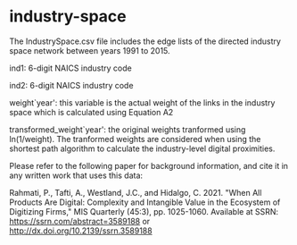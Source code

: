 # industry-space

The IndustrySpace.csv file includes the edge lists of the directed industry space network between years 1991 to 2015. 

ind1: 6-digit NAICS industry code

ind2: 6-digit NAICS industry code

weight`year': this variable is the actual weight of the links in the industry space which is calculated using Equation A2

transformed_weight`year': the original weights tranformed using ln(1/weight). The tranformed weights are considered when using the shortest path algorithm to calculate 
the industry-level digital proximities. 

Please refer to the following paper for background information, and cite it in any written work that uses this data:

Rahmati, P., Tafti, A., Westland, J.C.,  and Hidalgo, C. 2021. "When All Products Are Digital: Complexity and Intangible Value in the Ecosystem of Digitizing Firms," MIS Quarterly (45:3), pp. 1025-1060. Available at SSRN: https://ssrn.com/abstract=3589188 or http://dx.doi.org/10.2139/ssrn.3589188
